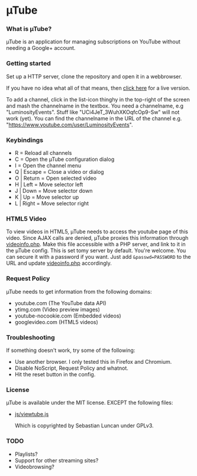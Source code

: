 µTube
=====

### What is µTube?
µTube is an application for managing subscriptions on YouTube without needing a Google+ account.

### Getting started
Set up a HTTP server, clone the repository and open it in a webbrowser.

If you have no idea what all of that means, then [click here](http://polyfloyd.github.io/uTube/) for a live version.

To add a channel, click in the list-icon thinghy in the top-right of the screen and mash the channelname in the textbox.
You need a channelname, e.g "LuminosityEvents". Stuff like "UCi4JeT_3WuhXKOqfcOp9-Sw" will not work (yet). You can find the channelname in the URL of the channel e.g. "https://www.youtube.com/user/LuminosityEvents".

### Keybindings
 *  R = Reload all channels
 *  C = Open the µTube configuration dialog
 *  I = Open the channel menu
 *  Q | Escape = Close a video or dialog
 *  O | Return = Open selected video
 *  H | Left = Move selector left
 *  J | Down = Move selector down
 *  K | Up = Move selector up
 *  L | Right = Move selector right

### HTML5 Video
To view videos in HTML5, µTube needs to access the youtube page of this video.
Since AJAX calls are denied, µTube proxies this information through [videoinfo.php](videoinfo.php).
Make this file accessible with a PHP server, and link to it in the µTube config.
This is set tomy server by default. You're welcome.
You can secure it with a password if you want. Just add `&passwd=PASSWORD` to the URL and update [videoinfo.php](videoinfo.php) accordingly.

### Request Policy
µTube needs to get information from the following domains:
 *  youtube.com (The YouTube data API)
 *  ytimg.com (Video preview images)
 *  youtube-nocookie.com (Embedded videos)
 *  googlevideo.com (HTML5 videos)

### Troubleshooting
If something doesn't work, try some of the following:

 *  Use another browser. I only tested this in Firefox and Chromium.
 *  Disable NoScript, Request Policy and whatnot.
 *  Hit the reset button in the config.

### License
µTube is available under the MIT license. EXCEPT the following files:

 *  [js/viewtube.js](js/viewtube.js)

    Which is copyrighted by Sebastian Luncan under GPLv3.

### TODO
 *  Playlists?
 *  Support for other streaming sites?
 *  Videobrowsing?
